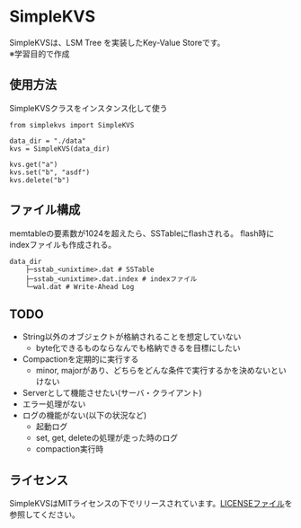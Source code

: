 # SimpleKVS

SimpleKVSは、LSM Tree を実装したKey-Value Storeです。  
※学習目的で作成

## 使用方法

SimpleKVSクラスをインスタンス化して使う
```
from simplekvs import SimpleKVS

data_dir = "./data"
kvs = SimpleKVS(data_dir)

kvs.get("a")
kvs.set("b", "asdf")
kvs.delete("b")
```

## ファイル構成

memtableの要素数が1024を超えたら、SSTableにflashされる。
flash時にindexファイルも作成される。
```
data_dir
    ├─sstab_<unixtime>.dat # SSTable
    ├─sstab_<unixtime>.dat.index # indexファイル
    └─wal.dat # Write-Ahead Log
```

## TODO

* String以外のオブジェクトが格納されることを想定していない
  * byte化できるものならなんでも格納できるを目標にしたい
* Compactionを定期的に実行する
  * minor, majorがあり、どちらをどんな条件で実行するかを決めないといけない
* Serverとして機能させたい(サーバ・クライアント)
* エラー処理がない
* ログの機能がない(以下の状況など)
  * 起動ログ
  * set, get, deleteの処理が走った時のログ
  * compaction実行時
  

## ライセンス

SimpleKVSはMITライセンスの下でリリースされています。[LICENSEファイル](./LICENSE)を参照してください。